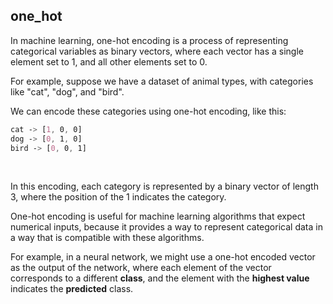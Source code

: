 ## one\_hot

In machine learning, one-hot encoding is a process of representing categorical variables as binary vectors, 
where each vector has a single element set to 1, and all other elements set to 0.

For example, suppose we have a dataset of animal types, with categories like "cat", "dog", and "bird". 

We can encode these categories using one-hot encoding, like this:

```css
cat -> [1, 0, 0]
dog -> [0, 1, 0]
bird -> [0, 0, 1]
```

<br>

In this encoding, each category is represented by a binary vector of length 3, where the position of the 1 indicates the category.

One-hot encoding is useful for machine learning algorithms that expect numerical inputs, because it provides 
a way to represent categorical data in a way that is compatible with these algorithms. 

For example, in a neural network, we might use a one-hot encoded vector as the output of the network, 
where each element of the vector corresponds to a different **class**, and the element with the **highest value** indicates the **predicted** class.
